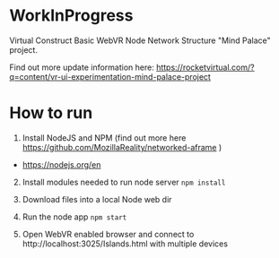 # WorkInProgress
Virtual Construct Basic WebVR Node Network Structure "Mind Palace" project.

Find out more update information here: 
https://rocketvirtual.com/?q=content/vr-ui-experimentation-mind-palace-project

# How to run
1. Install NodeJS and NPM (find out more here https://github.com/MozillaReality/networked-aframe )
* https://nodejs.org/en

2. Install modules needed to run node server
   `npm install`

3. Download files into a local Node web dir 

4. Run the node app
   `npm start`

5. Open WebVR enabled browser and connect to http://localhost:3025/Islands.html with multiple devices
